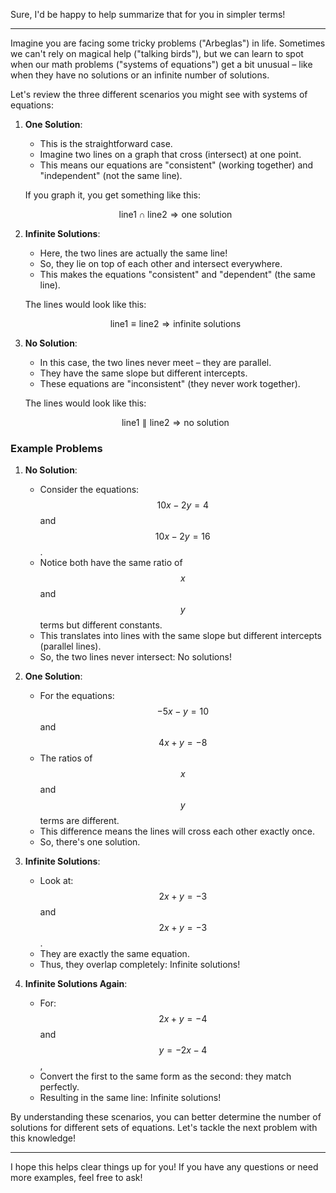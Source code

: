 Sure, I'd be happy to help summarize that for you in simpler terms!

---

Imagine you are facing some tricky problems ("Arbeglas") in life. Sometimes we can't rely on magical help ("talking birds"), but we can learn to spot when our math problems ("systems of equations") get a bit unusual – like when they have no solutions or an infinite number of solutions.

Let's review the three different scenarios you might see with systems of equations:

1. **One Solution**:
    - This is the straightforward case.
    - Imagine two lines on a graph that cross (intersect) at one point. 
    - This means our equations are "consistent" (working together) and "independent" (not the same line).

    If you graph it, you get something like this:

    $$ \text{line1} \cap \text{line2} \Rightarrow \text{one solution} $$

2. **Infinite Solutions**:
    - Here, the two lines are actually the same line!
    - So, they lie on top of each other and intersect everywhere.
    - This makes the equations "consistent" and "dependent" (the same line).

    The lines would look like this:

    $$ \text{line1} \equiv \text{line2} \Rightarrow \text{infinite solutions} $$

3. **No Solution**:
    - In this case, the two lines never meet – they are parallel.
    - They have the same slope but different intercepts.
    - These equations are "inconsistent" (they never work together).

    The lines would look like this:

    $$ \text{line1} \parallel \text{line2} \Rightarrow \text{no solution} $$

### Example Problems

1. **No Solution**:
    - Consider the equations: $$10x - 2y = 4$$ and $$10x - 2y = 16$$.
    - Notice both have the same ratio of $$x$$ and $$y$$ terms but different constants.
    - This translates into lines with the same slope but different intercepts (parallel lines).
    - So, the two lines never intersect: No solutions!

2. **One Solution**:
    - For the equations: $$-5x - y = 10$$ and $$4x + y = -8$$
    - The ratios of $$x$$ and $$y$$ terms are different.
    - This difference means the lines will cross each other exactly once.
    - So, there's one solution.

3. **Infinite Solutions**:
    - Look at: $$2x + y = -3$$ and $$2x + y = -3$$.
    - They are exactly the same equation.
    - Thus, they overlap completely: Infinite solutions!

4. **Infinite Solutions Again**:
    - For: $$2x + y = -4$$ and $$y = -2x - 4$$,
    - Convert the first to the same form as the second: they match perfectly.
    - Resulting in the same line: Infinite solutions!

By understanding these scenarios, you can better determine the number of solutions for different sets of equations. Let's tackle the next problem with this knowledge!

---

I hope this helps clear things up for you! If you have any questions or need more examples, feel free to ask!